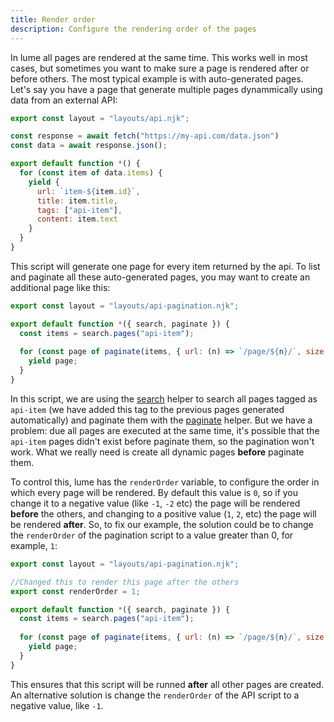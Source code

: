 ```yaml
---
title: Render order
description: Configure the rendering order of the pages
---
```


In lume all pages are rendered at the same time. This works well in most cases, but sometimes you want to make sure a page is rendered after or before others. The most typical example is with auto-generated pages.
Let's say you have a page that generate multiple pages dynammically using data from an external API:

```js
export const layout = "layouts/api.njk";

const response = await fetch("https://my-api.com/data.json")
const data = await response.json();

export default function *() {
  for (const item of data.items) {
    yield {
      url: `item-${item.id}`,
      title: item.title,
      tags: ["api-item"],
      content: item.text
    }
  }
}
```

This script will generate one page for every item returned by the api. To list and paginate all these auto-generated pages, you may want to create an additional page like this:

```js
export const layout = "layouts/api-pagination.njk";

export default function *({ search, paginate }) {
  const items = search.pages("api-item");
  
  for (const page of paginate(items, { url: (n) => `/page/${n}/`, size: 10 })) {
    yield page;
  }
}
```

In this script, we are using the [search](/creating-pages/searching/) helper to search all pages tagged as `api-item` (we have added this tag to the previous pages generated automatically) and paginate them with the [paginate](/creating-pages/pagination/) helper. But we have a problem: due all pages are executed at the same time, it's possible that the `api-item` pages didn't exist before paginate them, so the pagination won't work. What we really need is create all dynamic pages **before** paginate them.

To control this, lume has the `renderOrder` variable, to configure the order in which every page will be rendered. By default this value is `0`, so if you change it to a negative value (like `-1`, `-2` etc) the page will be rendered **before** the others, and changing to a positive value (`1`, `2`, etc) the page will be rendered **after**. So, to fix our example, the solution could be to change the `renderOrder` of the pagination script to a value greater than 0, for example, `1`:

```js
export const layout = "layouts/api-pagination.njk";

//Changed this to render this page after the others
export const renderOrder = 1;

export default function *({ search, paginate }) {
  const items = search.pages("api-item");
  
  for (const page of paginate(items, { url: (n) => `/page/${n}/`, size: 10 })) {
    yield page;
  }
}
```

This ensures that this script will be runned **after** all other pages are created. An alternative solution is change the `renderOrder` of the API script to a negative value, like `-1`.
